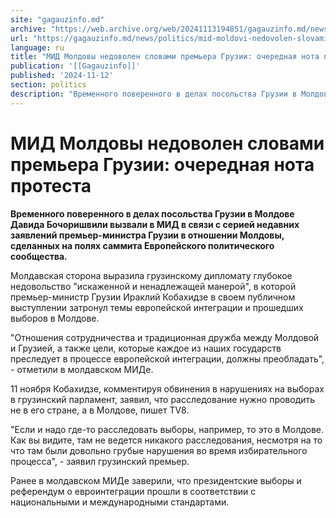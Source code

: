 ```yaml
---
site: "gagauzinfo.md"
archive: "https://web.archive.org/web/20241113194851/gagauzinfo.md/news/politics/mid-moldovi-nedovolen-slovami-premera-gruzii-ocherednaya-nota-protesta"
url: "https://gagauzinfo.md/news/politics/mid-moldovi-nedovolen-slovami-premera-gruzii-ocherednaya-nota-protesta"
language: ru
title: "МИД Молдовы недоволен словами премьера Грузии: очередная нота протеста"
publication: '[[Gagauzinfo]]'
published: '2024-11-12'
section: politics
description: "Временного поверенного в делах посольства Грузии в Молдове Давида Бочоришвили вызвали в МИД в связи с серией недавних заявлений премьер-министра Грузии в отношении Молдовы, сделанных на полях саммита Европейского политического сообщества."
---
```


# МИД Молдовы недоволен словами премьера Грузии: очередная нота протеста

**Временного поверенного в делах посольства Грузии в Молдове Давида Бочоришвили вызвали в МИД в связи с серией недавних заявлений премьер-министра Грузии в отношении Молдовы, сделанных на полях саммита Европейского политического сообщества.**

Молдавская сторона выразила грузинскому дипломату глубокое недовольство "искаженной и ненадлежащей манерой", в которой премьер-министр Грузии Ираклий Кобахидзе в своем публичном выступлении затронул темы европейской интеграции и прошедших выборов в Молдове.

"Отношения сотрудничества и традиционная дружба между Молдовой и Грузией, а также цели, которые каждое из наших государств преследует в процессе европейской интеграции, должны преобладать", - отметили в молдавском МИДе.

11 ноября Кобахидзе, комментируя обвинения в нарушениях на выборах в грузинский парламент, заявил, что расследование нужно проводить не в его стране, а в Молдове, пишет TV8.

"Если и надо где-то расследовать выборы, например, то это в Молдове. Как вы видите, там не ведется никакого расследования, несмотря на то что там были довольно грубые нарушения во время избирательного процесса", - заявил грузинский премьер.

Ранее в молдавском МИДе заверили, что президентские выборы и референдум о евроинтеграции прошли в соответствии с национальными и международными стандартами.